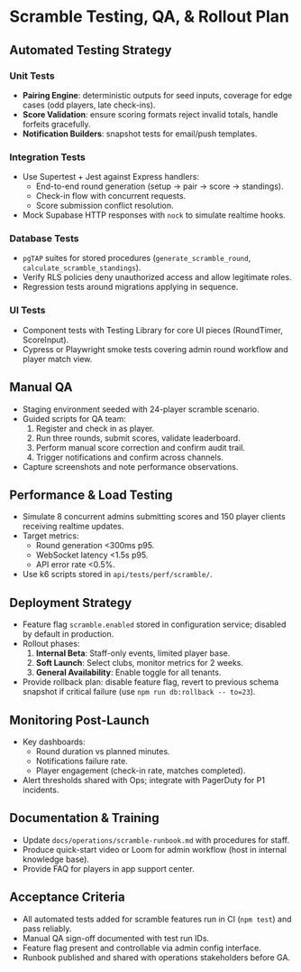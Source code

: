 # Scramble Testing, QA, & Rollout Plan

## Automated Testing Strategy

### Unit Tests
- **Pairing Engine**: deterministic outputs for seed inputs, coverage for edge cases (odd players, late check-ins).
- **Score Validation**: ensure scoring formats reject invalid totals, handle forfeits gracefully.
- **Notification Builders**: snapshot tests for email/push templates.

### Integration Tests
- Use Supertest + Jest against Express handlers:
  - End-to-end round generation (setup → pair → score → standings).
  - Check-in flow with concurrent requests.
  - Score submission conflict resolution.
- Mock Supabase HTTP responses with `nock` to simulate realtime hooks.

### Database Tests
- `pgTAP` suites for stored procedures (`generate_scramble_round`, `calculate_scramble_standings`).
- Verify RLS policies deny unauthorized access and allow legitimate roles.
- Regression tests around migrations applying in sequence.

### UI Tests
- Component tests with Testing Library for core UI pieces (RoundTimer, ScoreInput).
- Cypress or Playwright smoke tests covering admin round workflow and player match view.

## Manual QA
- Staging environment seeded with 24-player scramble scenario.
- Guided scripts for QA team:
  1. Register and check in as player.
  2. Run three rounds, submit scores, validate leaderboard.
  3. Perform manual score correction and confirm audit trail.
  4. Trigger notifications and confirm across channels.
- Capture screenshots and note performance observations.

## Performance & Load Testing
- Simulate 8 concurrent admins submitting scores and 150 player clients receiving realtime updates.
- Target metrics:
  - Round generation <300ms p95.
  - WebSocket latency <1.5s p95.
  - API error rate <0.5%.
- Use k6 scripts stored in `api/tests/perf/scramble/`.

## Deployment Strategy
- Feature flag `scramble.enabled` stored in configuration service; disabled by default in production.
- Rollout phases:
  1. **Internal Beta**: Staff-only events, limited player base.
  2. **Soft Launch**: Select clubs, monitor metrics for 2 weeks.
  3. **General Availability**: Enable toggle for all tenants.
- Provide rollback plan: disable feature flag, revert to previous schema snapshot if critical failure (use `npm run db:rollback -- to=23`).

## Monitoring Post-Launch
- Key dashboards:
  - Round duration vs planned minutes.
  - Notifications failure rate.
  - Player engagement (check-in rate, matches completed).
- Alert thresholds shared with Ops; integrate with PagerDuty for P1 incidents.

## Documentation & Training
- Update `docs/operations/scramble-runbook.md` with procedures for staff.
- Produce quick-start video or Loom for admin workflow (host in internal knowledge base).
- Provide FAQ for players in app support center.

## Acceptance Criteria
- All automated tests added for scramble features run in CI (`npm test`) and pass reliably.
- Manual QA sign-off documented with test run IDs.
- Feature flag present and controllable via admin config interface.
- Runbook published and shared with operations stakeholders before GA.
